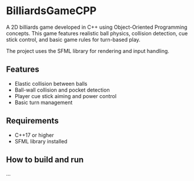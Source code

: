 # BilliardsGameCPP

A 2D billiards game developed in C++ using Object-Oriented Programming concepts. This game features realistic ball physics, collision detection, cue stick control, and basic game rules for turn-based play.

The project uses the SFML library for rendering and input handling.

## Features
- Elastic collision between balls
- Ball-wall collision and pocket detection
- Player cue stick aiming and power control
- Basic turn management

## Requirements
- C++17 or higher
- SFML library installed

## How to build and run
...
